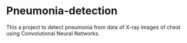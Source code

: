 # Pneumonia-detection

This a project to detect pneumonia from data of X-ray images of chest using Convolutional Neural Networks. 
